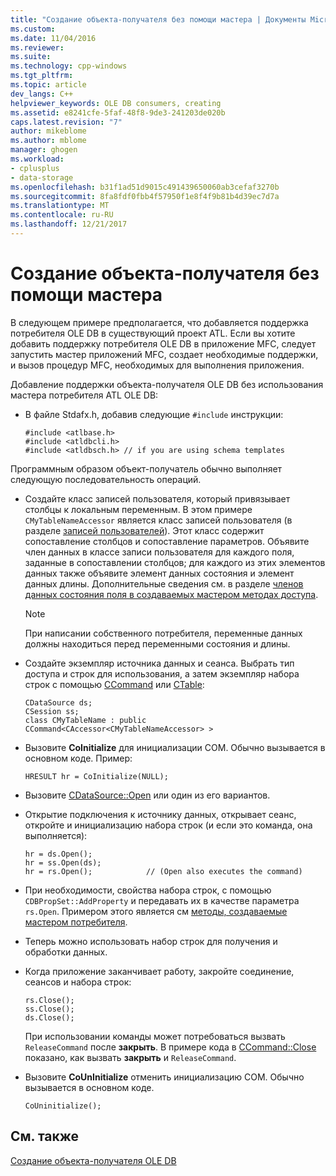 ```yaml
---
title: "Создание объекта-получателя без помощи мастера | Документы Microsoft"
ms.custom: 
ms.date: 11/04/2016
ms.reviewer: 
ms.suite: 
ms.technology: cpp-windows
ms.tgt_pltfrm: 
ms.topic: article
dev_langs: C++
helpviewer_keywords: OLE DB consumers, creating
ms.assetid: e8241cfe-5faf-48f8-9de3-241203de020b
caps.latest.revision: "7"
author: mikeblome
ms.author: mblome
manager: ghogen
ms.workload:
- cplusplus
- data-storage
ms.openlocfilehash: b31f1ad51d9015c491439650060ab3cefaf3270b
ms.sourcegitcommit: 8fa8fdf0fbb4f57950f1e8f4f9b81b4d39ec7d7a
ms.translationtype: MT
ms.contentlocale: ru-RU
ms.lasthandoff: 12/21/2017
---
```

# <a name="creating-a-consumer-without-using-a-wizard"></a>Создание объекта-получателя без помощи мастера
В следующем примере предполагается, что добавляется поддержка потребителя OLE DB в существующий проект ATL. Если вы хотите добавить поддержку потребителя OLE DB в приложение MFC, следует запустить мастер приложений MFC, создает необходимые поддержки, и вызов процедур MFC, необходимых для выполнения приложения.  
  
 Добавление поддержки объекта-получателя OLE DB без использования мастера потребителя ATL OLE DB:  
  
-   В файле Stdafx.h, добавив следующие `#include` инструкции:  
  
    ```  
    #include <atlbase.h>  
    #include <atldbcli.h>  
    #include <atldbsch.h> // if you are using schema templates  
    ```  
  
 Программным образом объект-получатель обычно выполняет следующую последовательность операций.  
  
-   Создайте класс записей пользователя, который привязывает столбцы к локальным переменным. В этом примере `CMyTableNameAccessor` является класс записей пользователя (в разделе [записей пользователей](../../data/oledb/user-records.md)). Этот класс содержит сопоставление столбцов и сопоставление параметров. Объявите член данных в классе записи пользователя для каждого поля, заданные в сопоставлении столбцов; для каждого из этих элементов данных также объявите элемент данных состояния и элемент данных длины. Дополнительные сведения см. в разделе [членов данных состояния поля в создаваемых мастером методах доступа](../../data/oledb/field-status-data-members-in-wizard-generated-accessors.md).  
  
    > [!NOTE]
    >  При написании собственного потребителя, переменные данных должны находиться перед переменными состояния и длины.  
  
-   Создайте экземпляр источника данных и сеанса. Выбрать тип доступа и строк для использования, а затем экземпляр набора строк с помощью [CCommand](../../data/oledb/ccommand-class.md) или [CTable](../../data/oledb/ctable-class.md):  
  
    ```  
    CDataSource ds;  
    CSession ss;  
    class CMyTableName : public CCommand<CAccessor<CMyTableNameAccessor> >  
    ```  
  
-   Вызовите **CoInitialize** для инициализации COM. Обычно вызывается в основном коде. Пример:  
  
    ```  
    HRESULT hr = CoInitialize(NULL);  
    ```  
  
-   Вызовите [CDataSource::Open](../../data/oledb/cdatasource-open.md) или один из его вариантов.  
  
-   Открытие подключения к источнику данных, открывает сеанс, откройте и инициализацию набора строк (и если это команда, она выполняется):  
  
    ```  
    hr = ds.Open();  
    hr = ss.Open(ds);  
    hr = rs.Open();            // (Open also executes the command)  
    ```  
  
-   При необходимости, свойства набора строк, с помощью `CDBPropSet::AddProperty` и передавать их в качестве параметра `rs.Open`. Примером этого является см [методы, создаваемые мастером потребителя](../../data/oledb/consumer-wizard-generated-methods.md).  
  
-   Теперь можно использовать набор строк для получения и обработки данных.  
  
-   Когда приложение заканчивает работу, закройте соединение, сеансов и набора строк:  
  
    ```  
    rs.Close();  
    ss.Close();  
    ds.Close();  
    ```  
  
     При использовании команды может потребоваться вызвать `ReleaseCommand` после **закрыть**. В примере кода в [CCommand::Close](../../data/oledb/ccommand-close.md) показано, как вызвать **закрыть** и `ReleaseCommand`.  
  
-   Вызовите **CoUnInitialize** отменить инициализацию COM. Обычно вызывается в основном коде.  
  
    ```  
    CoUninitialize();  
    ```  
  
## <a name="see-also"></a>См. также  
 [Создание объекта-получателя OLE DB](../../data/oledb/creating-an-ole-db-consumer.md)
